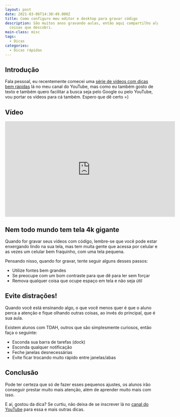 ```yaml
---
layout: post
date: 2021-03-06T14:30:49.000Z
title: Como configuro meu editor e desktop para gravar código
description: São muitos anos gravando aulas, então aqui compartilho algumas
  coisas que descobri.
main-class: misc
tags:
  - Dicas
categories:
  - Dicas rápidas
---
```

## Introdução

Fala pessoal, eu recentemente comecei uma [série de vídeos com dicas bem rápidas](https://www.youtube.com/watch?v=1dNNL95BsJE&list=PLlAbYrWSYTiOviR_zL01FMa-kWEMDIjeO) lá no meu canal do YouTube, mas como eu também gosto de texto e também quero facilitar a busca seja pelo Google ou pelo YouTube, vou portar os vídeos para cá também. Espero que dê certo =)

## Vídeo

<iframe width="560" height="315" src="https://www.youtube.com/embed/Ed6ym3TthsE" frameborder="0" allow="accelerometer; autoplay; clipboard-write; encrypted-media; gyroscope; picture-in-picture" allowfullscreen></iframe>

## Nem todo mundo tem tela 4k gigante

Quando for gravar seus vídeos com código, lembre-se que você pode estar enxergando lindo na sua tela, mas tem muita gente que acessa por celular e as vezes um celular bem fraquinho, com uma tela pequena. 

Pensando nisso, quando for gravar, tente seguir alguns desses passos:

- Utilize fontes bem grandes
- Se preocupe com um bom contraste para que dê para ler sem forçar
- Remova qualquer coisa que ocupe espaço em tela e não seja útil

## Evite distrações!

Quando você está ensinando algo, o que você menos quer é que o aluno perca a atenção e fique olhando outras coisas, ao invés do principal, que é sua aula.

Existem alunos com TDAH, outros que são simplesmente curiosos, então faça o seguinte:

- Esconda sua barra de tarefas (dock)
- Esconda qualquer notificação 
- Feche janelas desnecessárias
- Evite ficar trocando muito rápido entre janelas/abas


## Conclusão

Pode ter certeza que só de fazer esses pequenos ajustes, os alunos irão conseguir prestar muito mais atenção, além de aprender muito mais com isso. 

E aí, gostou da dica? Se curtiu, não deixa de se inscrever lá no [canal do YouTube](https://www.youtube.com/WillianJustenCursos/) para essa e mais outras dicas.